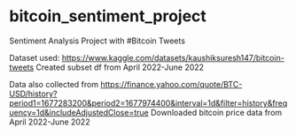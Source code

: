 # bitcoin_sentiment_project

Sentiment Analysis Project with #Bitcoin Tweets

Dataset used: https://www.kaggle.com/datasets/kaushiksuresh147/bitcoin-tweets
Created subset df from April 2022-June 2022

Data also collected from https://finance.yahoo.com/quote/BTC-USD/history?period1=1677283200&period2=1677974400&interval=1d&filter=history&frequency=1d&includeAdjustedClose=true
Downloaded bitcoin price data from April 2022-June 2022
